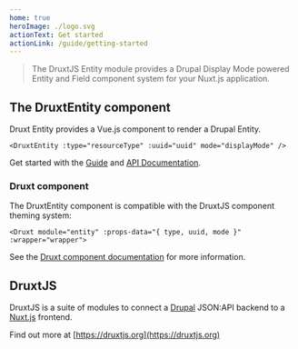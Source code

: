 ```yaml
---
home: true
heroImage: ./logo.svg
actionText: Get started
actionLink: /guide/getting-started
---
```


> The DruxtJS Entity module provides a Drupal Display Mode powered Entity and Field component system for your Nuxt.js application.


## The DruxtEntity component

Druxt Entity provides a Vue.js component to render a Drupal Entity.

```vue
<DruxtEntity :type="resourceType" :uuid="uuid" mode="displayMode" />
```

Get started with the [Guide](guide/) and [API Documentation](/api/components/DruxtEntity.html).


### Druxt component

The DruxtEntity component is compatible with the DruxtJS component theming system:

```vue
<Druxt module="entity" :props-data="{ type, uuid, mode }" :wrapper="wrapper">
```

See the [Druxt component documentation](https://druxtjs.org/guide/#the-druxt-component) for more information.


## DruxtJS

DruxtJS is a suite of modules to connect a [Drupal](https://drupal.org) JSON:API backend to a [Nuxt.js](https://nuxtjs.org) frontend.

Find out more at [https://druxtjs.org](https://druxtjs.org)
